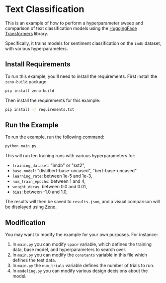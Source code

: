 # Text Classification

This is an example of how to perform a hyperparameter sweep and comparison of
text classification models using the
[HuggingFace Transformers](https://huggingface.co/transformers/) library.

Specifically, it trains models for sentiment classification on the `imdb`
dataset, with various hyperparameters.

## Install Requirements

To run this example, you'll need to install the requirements.
First install the `zeno-build` package:

```bash
pip install zeno-build
```

Then install the requirements for this example:

```bash
pip install -r requirements.txt
```

## Run the Example

To run the example, run the following command:

```bash
python main.py
```

This will run ten training runs with various hyperparameters for:

* `training_dataset`: "imdb" or "sst2",
* `base_model`: "distilbert-base-uncased", "bert-base-uncased"
* `learning_rate`: between 1e-5 and 1e-3,
* `num_train_epochs`: between 1 and 4,
* `weight_decay`: between 0.0 and 0.01,
* `bias`: between -1.0 and 1.0,

The results will then be saved to `results.json`, and a visual
comparison will be displayed using [Zeno](https://zenoml.com/).

## Modification

You may want to modify the example for your own purposes. For
instance:

1. In `main.py` you can modify `space` variable, which defines the training data,
   base model, and hyperparameters to search over.
2. In `main.py` you can modify the `constants` variable in this file which
   defines the test data.
3. In `main.py` the `num_trials` variable defines the number of trials to run.
4. In `modeling.py` you can modify various design decisions about the model.

